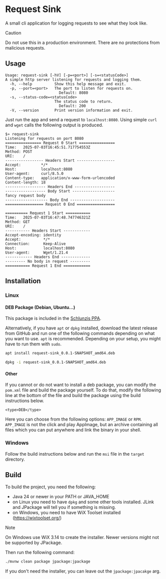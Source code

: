 # Request Sink

A small cli application for logging requests to see what they look like.

> [!CAUTION]
> Do not use this in a production environment. There are no protections from malicious requests.

## Usage

```
Usage: request-sink [-hV] [-p=<port>] [-s=<statusCode>]
A simple http server listening for requests and logging them.
  -h, --help          Show this help message and exit.
  -p, --port=<port>   The port to listen for requests on.
                        Default: 8080
  -s, --status-code=<statusCode>
                      The status code to return.
                        Default: 200
  -V, --version       Print version information and exit.
```

Just run the app and send a request to `localhost:8080`.
Using simple `curl` and `wget` calls the following output is produced.

```
$» request-sink        
Listening for requests on port 8080
================ Request 0 Start ================
Time:   2025-07-03T16:45:51.717754553Z
Method: POST
URI:    /
----------------- Headers Start -----------------
Accept:         */*
Host:           localhost:8080
User-agent:     curl/8.5.0
Content-type:   application/x-www-form-urlencoded
Content-length: 18
------------------ Headers End ------------------
------------------ Body Start -------------------
fancy request body
------------------- Body End --------------------
================= Request 0 End =================

========== Request 1 Start ===========
Time:   2025-07-03T16:47:48.747746321Z
Method: GET
URI:    /
----------- Headers Start ------------
Accept-encoding: identity
Accept:          */*
Connection:      Keep-Alive
Host:            localhost:8080
User-agent:      Wget/1.21.4
------------ Headers End -------------
--------- No body in request ---------
=========== Request 1 End ============
```

## Installation

### Linux

#### DEB Package (Debian, Ubuntu...)

This package is included in the [Schlunzis PPA](https://github.com/schlunzis/ppa).

Alternatively, if you have `apt` or `dpkg` installed, download the latest release from GitHub and run one of the
following commands depending on what you want to use. `apt` is recommended. Depending on your setup, you might have to
run them with `sudo`.

```bash
apt install request-sink_0.0.1-SNAPSHOT_amd64.deb
```

```bash
dpkg -i request-sink_0.0.1-SNAPSHOT_amd64.deb
```

#### Other

If you cannot or do not want to install a deb package, you can modify the `pom.xml` file and build the package yourself.
To do that, modify the following line at the bottom of the file and build the package using the build instructions
below.

```
<type>DEB</type>
```

Here you can choose from the following options: `APP_IMAGE` or `RPM`.
`APP_IMAGE` is not the click and play AppImage, but an archive containing all files which you can put anywhere and link
the binary in your shell.

### Windows

Follow the build instructions below and run the `msi` file in the `target` directory.

## Build

To build the project, you need the following:

- Java 24 or newer in your PATH or JAVA_HOME
- on Linux you need to have `dpkg` and some other tools installed. JLink and JPackage will tell you if something is
  missing.
- on Windows, you need to have WiX Toolset installed (https://wixtoolset.org/)

> [!NOTE]
> On Windows use WiX 3.14 to create the installer. Newer versions might not be supported by JPackage.

Then run the following command:

```bash
./mvnw clean package jpackage:jpackage
```

If you don't need the installer, you can leave out the `jpackage:jpacakge` arg.
